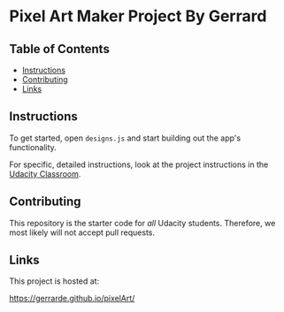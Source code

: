 # Pixel Art Maker Project By Gerrard

## Table of Contents

* [Instructions](#instructions)
* [Contributing](#contributing)
* [Links](#links)

## Instructions

To get started, open `designs.js` and start building out the app's functionality.

For specific, detailed instructions, look at the project instructions in the [Udacity Classroom](https://classroom.udacity.com/me).

## Contributing

This repository is the starter code for _all_ Udacity students. Therefore, we most likely will not accept pull requests.

## Links
This project is hosted at:

https://gerrarde.github.io/pixelArt/


